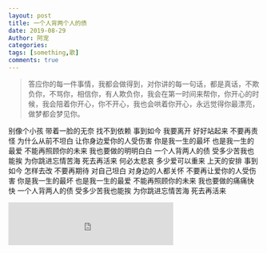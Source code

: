 ```yaml
---
layout: post
title: 一个人背两个人的债
date: 2019-08-29
Author: 阿宠
categories: 
tags: [something,歌]
comments: true
--- 
```


> 答应你的每一件事情，我都会做得到，对你讲的每一句话，都是真话，不欺负你，不骂你，相信你，有人欺负你，我会在第一时间来帮你，你开心的时候，我会陪着你开心，你不开心，我也会哄着你开心，永远觉得你最漂亮，做梦都会梦见你。



<!-- more -->

别像个小孩
带着一脸的无奈
找不到依赖
事到如今
我要离开
好好站起来
不要再责怪
为什么从前不坦白
让你身边爱你的人受伤害
你是我一生的最坏
也是我一生的最爱
不能再照顾你的未来
我也要做的明明白白
一个人背两人的债
受多少苦我也能挨
为你跳进忘情苦海
死去再活来
何必太悲哀
多少爱可以重来
上天的安排
事到如今
怎样去改
不要再期待
对自己坦白
对身边的人都关怀
不要再让爱你的人受伤害
你是我一生的最坏
也是我一生的最爱
不能再照顾你的未来
我也要做的痛痛快快
一个人背两人的债
受多少苦我也能挨
为你跳进忘情苦海
死去再活来

<iframe frameborder="no" border="0" marginwidth="0" marginheight="0" width=330 height=86 src="https://music.163.com/outchain/player?type=2&id=330611&auto=1&height=66"></iframe>

